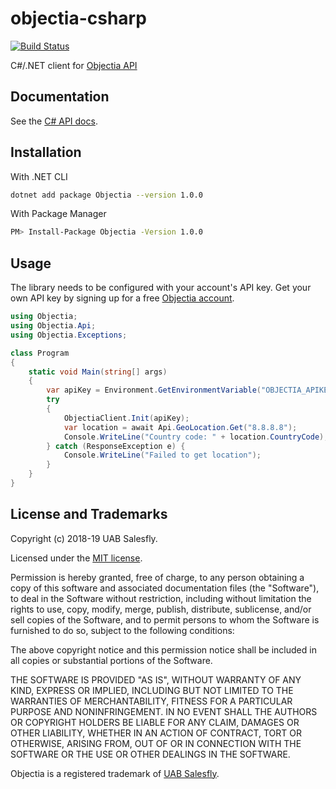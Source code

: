 # objectia-csharp
[![Build Status](https://travis-ci.org/objectia/objectia-csharp.svg?branch=master)](https://travis-ci.org/objectia/objectia-csharp)

C#/.NET client for [Objectia API](https://objectia.com)

 
## Documentation

See the [C# API docs](https://docs.objectia.com/guide/csharp.html).


## Installation

With .NET CLI 

```bash
dotnet add package Objectia --version 1.0.0
```    

With Package Manager

```bash
PM> Install-Package Objectia -Version 1.0.0
```    


## Usage

The library needs to be configured with your account's API key. Get your own API key by signing up for a free [Objectia account](https://objectia.com).

```csharp
using Objectia;
using Objectia.Api;
using Objectia.Exceptions;

class Program 
{
    static void Main(string[] args)
    {
        var apiKey = Environment.GetEnvironmentVariable("OBJECTIA_APIKEY");
        try 
        {
            ObjectiaClient.Init(apiKey);
            var location = await Api.GeoLocation.Get("8.8.8.8"); 
            Console.WriteLine("Country code: " + location.CountryCode);
        } catch (ResponseException e) {
            Console.WriteLine("Failed to get location");
        }
    }
}
```


## License and Trademarks

Copyright (c) 2018-19 UAB Salesfly.

Licensed under the [MIT license](https://en.wikipedia.org/wiki/MIT_License). 

Permission is hereby granted, free of charge, to any person obtaining a copy
of this software and associated documentation files (the "Software"), to deal
in the Software without restriction, including without limitation the rights
to use, copy, modify, merge, publish, distribute, sublicense, and/or sell
copies of the Software, and to permit persons to whom the Software is
furnished to do so, subject to the following conditions:

The above copyright notice and this permission notice shall be included in all
copies or substantial portions of the Software.

THE SOFTWARE IS PROVIDED "AS IS", WITHOUT WARRANTY OF ANY KIND, EXPRESS OR
IMPLIED, INCLUDING BUT NOT LIMITED TO THE WARRANTIES OF MERCHANTABILITY,
FITNESS FOR A PARTICULAR PURPOSE AND NONINFRINGEMENT. IN NO EVENT SHALL THE
AUTHORS OR COPYRIGHT HOLDERS BE LIABLE FOR ANY CLAIM, DAMAGES OR OTHER
LIABILITY, WHETHER IN AN ACTION OF CONTRACT, TORT OR OTHERWISE, ARISING FROM,
OUT OF OR IN CONNECTION WITH THE SOFTWARE OR THE USE OR OTHER DEALINGS IN THE
SOFTWARE.

Objectia is a registered trademark of [UAB Salesfly](https://www.salesfly.com). 